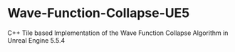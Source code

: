 # Wave-Function-Collapse-UE5
C++ Tile based Implementation of the Wave Function Collapse Algorithm in Unreal Engine 5.5.4
